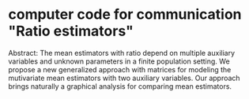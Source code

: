 # computer code for communication "Ratio estimators"

Abstract: The mean estimators with ratio depend on multiple auxiliary variables and unknown parameters in a finite population setting. We propose a new generalized approach with matrices for modeling the mutivariate mean estimators with two auxiliary variables. Our approach brings naturally a graphical analysis for comparing mean estimators.
